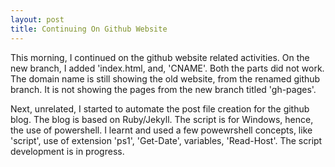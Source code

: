 ```yaml
---
layout: post
title: Continuing On Github Website
---
```


This morning, I continued on the github website related activities. On the new branch, I added 'index.html, and, 'CNAME'. Both the parts did not work. The domain name is still showing the old website, from the renamed github branch. It is not showing the pages from the new branch titled 'gh-pages'.

Next, unrelated, I started to automate the post file creation for the github blog. The blog is based on Ruby/Jekyll. The script is for Windows, hence, the use of powershell. I learnt and used a few powewrshell concepts, like 'script', use of extension 'ps1', 'Get-Date', variables, 'Read-Host'. The script development is in progress.
